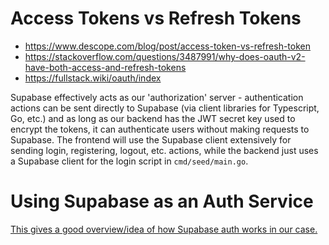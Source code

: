 # Access Tokens vs Refresh Tokens

- https://www.descope.com/blog/post/access-token-vs-refresh-token
- https://stackoverflow.com/questions/3487991/why-does-oauth-v2-have-both-access-and-refresh-tokens
- https://fullstack.wiki/oauth/index

Supabase effectively acts as our 'authorization' server - authentication actions can be sent directly to Supabase (via client libraries for Typescript, Go, etc.) and as long as our backend has the JWT secret key used to encrypt the tokens, it can authenticate users without making requests to Supabase. The frontend will use the Supabase client extensively for sending login, registering, logout, etc. actions, while the backend just uses a Supabase client for the login script in `cmd/seed/main.go`.

# Using Supabase as an Auth Service

[This gives a good overview/idea of how Supabase auth works in our case.](https://depshub.com/blog/using-supabase-auth-as-a-service-with-a-custom-backend/)
